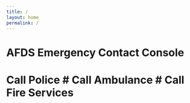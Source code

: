 ```yaml
---
title: /
layout: home
permalink: /
---
```


# AFDS Emergency Contact Console

# Call Police # Call Ambulance # Call Fire Services
